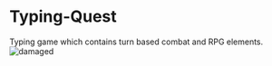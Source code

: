 # Typing-Quest
Typing game which contains turn based combat and RPG elements.
![damaged](https://user-images.githubusercontent.com/36082261/52249283-45b78e00-28c0-11e9-80d6-ce965576964a.PNG)
